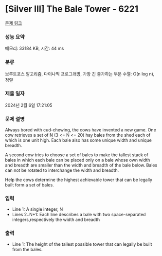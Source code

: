 # [Silver III] The Bale Tower - 6221 

[문제 링크](https://www.acmicpc.net/problem/6221) 

### 성능 요약

메모리: 33184 KB, 시간: 44 ms

### 분류

브루트포스 알고리즘, 다이나믹 프로그래밍, 가장 긴 증가하는 부분 수열: O(n log n), 정렬

### 제출 일자

2024년 2월 6일 17:21:05

### 문제 설명

<p>Always bored with cud-chewing, the cows have invented a new game. One cow retrieves a set of N (3 <= N <= 20) hay bales from the shed each of which is one unit high. Each bale also has some unique width and unique breadth.</p>

<p>A second cow tries to choose a set of bales to make the tallest stack of bales in which each bale can be placed only on a bale whose own width and breadth are smaller than the width and breadth of the bale below. Bales can not be rotated to interchange the width and breadth.</p>

<p>Help the cows determine the highest achievable tower that can be legally built form a set of bales.</p>

### 입력 

 <ul>
	<li>Line 1: A single integer, N</li>
	<li>Lines 2..N+1: Each line describes a bale with two space-separated integers,respectively the width and breadth</li>
</ul>

<p> </p>

### 출력 

 <ul>
	<li>Line 1: The height of the tallest possible tower that can legally be built from the bales.</li>
</ul>

